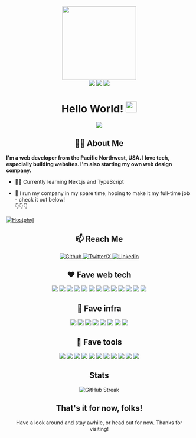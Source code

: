 <div align="center">
<img src="https://media.giphy.com/media/v1.Y2lkPTc5MGI3NjExYjllenZ1aG0zdnRueWR3NXJrN2tmd2tyeGV4bXlmdnk3MnNhbHhkayZlcD12MV9pbnRlcm5hbF9naWZfYnlfaWQmY3Q9cw/3kPDmoWdBpQPNhCnUG/giphy.gif" width="200">
</div>
<div align="center">
<img src="https://img.shields.io/badge/pronouns-he/him-purple">
<img src="https://img.shields.io/badge/building-websites-0066ff">
<img src="https://img.shields.io/badge/learning-web_tech-brightgreen">
</div>
<h1 align="center">
  Hello World!
  <img src="https://media.giphy.com/media/hvRJCLFzcasrR4ia7z/giphy.gif" width="30px"/>
</h1>
<div align="center">
<img src="https://media.giphy.com/media/QssGEmpkyEOhBCb7e1/giphy.gif">
</div>

<h2 align="center">👨‍💻 About Me</h2>

**I'm a web developer from the Pacific Northwest, USA. I love tech, especially building websites. I'm also starting my own web design company.**

- 👨‍🎓 Currently learning Next.js and TypeScript

- 🏢 I run my company in my spare time, hoping to make it my full-time job - check it out below!  
  👇👇👇

[![Hostphyl](https://img.shields.io/badge/hostphyl-hostphyl.com-0066ff?style=for-the-badge)](https://hostphyl.com)

<div align="center">
<h2>📫 Reach Me</h2>
    <a href="https://github.com/KitsapCreator">
        <img src="https://img.shields.io/badge/github-@KitsapCreator-181717?style=for-the-badge&logo=github" alt="Github">
    </a>
    <a href="https://twitter.com/cloviswebdev">
        <img src="https://img.shields.io/badge/twitter/x-@cloviswebdev-blue?style=for-the-badge&logo=x" alt="Twitter/X">
    </a>
    <a href="https://www.linkedin.com/in/clovisdaymartin/">
        <img src="https://img.shields.io/badge/linkedin-Clovis_Martin-0A66C2?style=for-the-badge&logo=linkedin" alt="Linkedin">
    </a>
</div>
<div align="center">
<h2>❤️ Fave web tech</h2>
<img src="https://img.shields.io/badge/html-E34F26?style=for-the-badge&logo=html5&logoColor=white">
<img src="https://img.shields.io/badge/css-1572B6?style=for-the-badge&logo=css3&logoColor=white">
<img src="https://img.shields.io/badge/javascript-F7DF1E?style=for-the-badge&logo=javascript&logoColor=black">
<img src="https://img.shields.io/badge/typescript-3178C6?style=for-the-badge&logo=typescript&logoColor=white">
<img src="https://img.shields.io/badge/react-61DAFB?style=for-the-badge&logo=react&logoColor=black">
<img src="https://img.shields.io/badge/nextjs-000000?style=for-the-badge&logo=next.js&logoColor=white">
<img src="https://img.shields.io/badge/astro-BC52EE?style=for-the-badge&logo=astro&logoColor=white">
<img src="https://img.shields.io/badge/tailwind_css-06B6D4?style=for-the-badge&logo=tailwindcss&logoColor=white">
<img src="https://img.shields.io/badge/radix_ui-061618?style=for-the-badge&logo=radixui&logoColor=white">
<img src="https://img.shields.io/badge/shopify-7AB55CE?style=for-the-badge&logo=shopify&logoColor=white">
<img src="https://img.shields.io/badge/font_awesome-528DD7?style=for-the-badge&logo=fontawesome&logoColor=white">
<img src="https://img.shields.io/badge/mdx-1B1F24?style=for-the-badge&logo=mdx&logoColor=white">
<img src="https://img.shields.io/badge/shadcn/ui-000000?style=for-the-badge&logo=shadcnui&logoColor=white">
</div>
<div align="center">
<h2>🧡 Fave infra</h2>
<img src="https://img.shields.io/badge/github-181717?style=for-the-badge&logo=github&logoColor=white">
<img src="https://img.shields.io/badge/vercel-000000?style=for-the-badge&logo=vercel&logoColor=white">
<img src="https://img.shields.io/badge/planetscale-000000?style=for-the-badge&logo=planetscale&logoColor=white">
<img src="https://img.shields.io/badge/railway-0B0D0E?style=for-the-badge&logo=railway&logoColor=white">
<img src="https://img.shields.io/badge/cloudflare-F38020?style=for-the-badge&logo=cloudflare&logoColor=white">
<img src="https://img.shields.io/badge/stripe-008CDD?style=for-the-badge&logo=stripe&logoColor=white">
<img src="https://img.shields.io/badge/plausible_analytics-5850EC?style=for-the-badge&logo=plausibleanalytics&logoColor=white">
<img src="https://img.shields.io/badge/jsdelivr-E84D3D?style=for-the-badge&logo=jsdelivr&logoColor=white">
</div>
<div align="center">
<h2>💛 Fave tools</h2>
<img src="https://img.shields.io/badge/visual_studio_code-007ACC?style=for-the-badge&logo=visualstudiocode&logoColor=white">
<img src="https://img.shields.io/badge/figma-F24E1E?style=for-the-badge&logo=figma&logoColor=white">
<img src="https://img.shields.io/badge/git-F05032?style=for-the-badge&logo=git&logoColor=white">
<img src="https://img.shields.io/badge/apple-white?style=for-the-badge&logo=apple&logoColor=black">
<img src="https://img.shields.io/badge/linux-FCC624?style=for-the-badge&logo=linux&logoColor=black">
<img src="https://img.shields.io/badge/pnpm-F69220?style=for-the-badge&logo=pnpm&logoColor=white">
<img src="https://img.shields.io/badge/github_copilot-000000?style=for-the-badge&logo=githubcopilot&logoColor=white">
<img src="https://img.shields.io/badge/notion-000000?style=for-the-badge&logo=notion&logoColor=white">
<img src="https://img.shields.io/badge/raspberry_pi-A22846?style=for-the-badge&logo=raspberrypi&logoColor=white">
<img src="https://img.shields.io/badge/prettier-F7B93E?style=for-the-badge&logo=prettier&logoColor=black">
<img src="https://img.shields.io/badge/homebrew-FBB040?style=for-the-badge&logo=homebrew&logoColor=black">
</div>
<div align="center">
<h2>Stats</h2>
<img src="https://github-readme-streak-stats.herokuapp.com?user=kitsapcreator&theme=dark&hide_border=true&mode=weekly" alt="GitHub Streak">
</div>
<div align="center">
<h2>That's it for now, folks!</h2>
<p>Have a look around and stay awhile, or head out for now. Thanks for visiting!</p>
